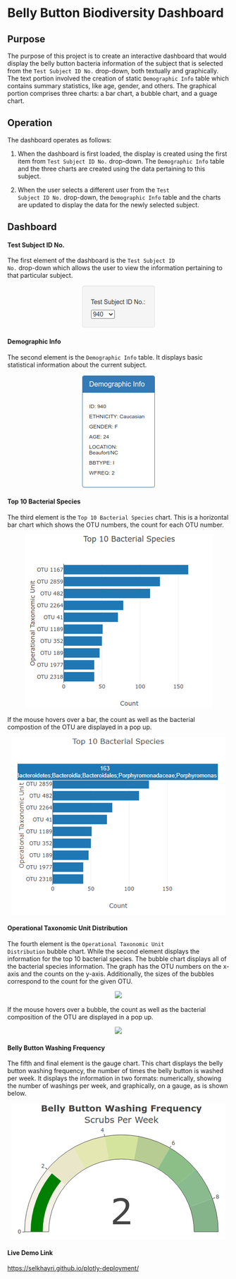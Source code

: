 # Belly Button Biodiversity Dashboard

## Purpose

The purpose of this project is to create an interactive dashboard that would display the belly button bacteria information of the subject that is selected from the <code>Test Subject ID No.</code> drop-down, both textually and graphically. The text portion involved the creation of static <code>Demographic Info</code> table which contains summary statistics, like age, gender, and others. The graphical portion comprises three charts: a bar chart, a bubble chart, and a guage chart. 

## Operation

The dashboard operates as follows:

1. When the dashboard is first loaded, the display is created using the first item from <code>Test Subject ID No.</code> drop-down. The <code>Demographic Info</code> table and the three charts are created using the data pertaining to this subject.

2. When the user selects a different user from the <code>Test Subject ID No.</code> drop-down, the <code>Demographic Info</code> table and the charts are updated to display the data for the newly selected subject.

## Dashboard 

####  Test Subject ID No.

The first element of the dashboard is the <code>Test Subject ID No.</code> drop-down which allows the user to view the information pertaining to that particular subject.

<p align="center">
<img src="img/TestSubjectIDNo.png"></img>
</p>

#### Demographic Info 

The second element is the <code>Demographic Info</code> table. It displays basic statistical information about the current subject.

<p align="center">
<img src="img/DemographicInfo.png"></img>
</p>

#### Top 10 Bacterial Species

The third element is the <code>Top 10 Bacterial Species</code> chart. This is a horizontal bar chart which shows the OTU numbers, the count for each OTU number. 

<p align="center">
<img src="img/Top10BacterialSpecies.png"></img>
</p>

If the mouse hovers over a bar, the count as well as the bacterial compostion of the OTU are displayed in a pop up.

<p align="center">
<img src="img/Top10BacterialSpeciesHover.png"></img>
</p>

#### Operational Taxonomic Unit Distribution

The fourth element is the <code>Operational Taxonomic Unit Distribution</code> bubble chart. While the second element displays the information for the top 10 bacterial species. The bubble chart displays all of the bacterial species information. The graph has the OTU numbers on the x-axis and the counts on the y-axis. Additionally, the sizes of the bubbles correspond to the count for the given OTU. 

<p align="center">
<img src="img/OperationalTaxonomicUnitDist.png"></img>
</p>

If the mouse hovers over a bubble, the count as well as the bacterial composition of the OTU are displayed in a pop up.

<p align="center">
<img src="img/OperationalTaxonomicUnitDistHover.png"></img>
</p>

#### Belly Button Washing Frequency

The fifth and final element is the gauge chart. This chart displays the belly button washing frequency, the number of times the belly button is washed per week. 
It displays the information in two formats: numerically, showing the number of washings per week, and graphically, on a gauge, as is shown below.

<p align="center">
<img src="img/BellyButtonWashingFreq.png"></img>
</p>

#### Live Demo Link

https://selkhayri.github.io/plotly-deployment/